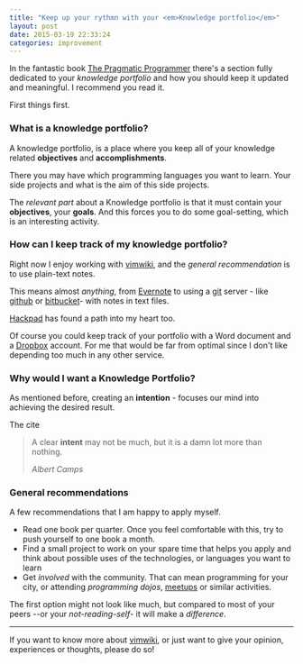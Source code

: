 ```yaml
---
title: "Keep up your rythmn with your <em>Knowledge portfolio</em>"
layout: post
date: 2015-03-19 22:33:24
categories: improvement
---
```

In the fantastic book [The Pragmatic Programmer][pragmatic] there's a section fully dedicated to your *knowledge portfolio* and how you should keep it updated and meaningful. I recommend you read it.

First things first.

### What is a knowledge portfolio?
A knowledge portfolio, is a place where you keep all of your knowledge related **objectives** and **accomplishments**.

There you may have which programming languages you want to learn. Your side projects and what is the aim of this side projects.

The _relevant part_ about a Knowledge portfolio is that it must contain your **objectives**, your **goals**. And this forces you to do some goal-setting, which is an interesting activity.

### How can I keep track of my knowledge portfolio?
Right now I enjoy working with [vimwiki][vim], and the _general recommendation_  is to use plain-text notes.

This means almost _anything_, from [Evernote][ever] to using a [git][git] server - like [github][github] or [bitbucket][bit]- with notes in text files.

[Hackpad][hack] has found a path into my heart too.

Of course you could keep track of your portfolio with a Word document and a [Dropbox][drop] account. For me that would be far from optimal since I don't like depending too much in any other service.

### Why would I want a Knowledge Portfolio?
As mentioned before, creating an **intention** - focuses our mind into achieving the desired result.

The cite
<blockquote>
<p>
A clear <strong>intent</strong> may not be much, but it is a damn lot more than nothing.
</p>
<footer>
<cite>Albert Camps</cite>
</footer>
</blockquote>

### General recommendations
A few recommendations that I am happy to apply myself.

* Read one book per quarter. Once you feel comfortable with this, try to push yourself to one book a month.
* Find a small project to work on your spare time that helps you apply and think about possible uses of the technologies, or languages you want to learn
* Get _involved_ with the community. That can mean programming for your city, or attending _programming dojos_, [meetups][meet] or similar activities.

The first option might not look like much, but compared to most of your peers --or your _not-reading-self_- it will make a _difference_.

----

If you want to know more about [vimwiki][vim], or just want to give your opinion, experiences or thoughts, please do so!

[pragmatic]: http://www.amazon.com/The-Pragmatic-Programmer-Journeyman-Master/dp/020161622X
[github]: http://www.github.com
[bit]: http://www.bitbucket.org
[ever]: http://www.evernote.com
[vim]: http://www.github.com/vimwiki/vimwiki
[drop]: http://www.dropbox.com
[git]: http://www.git-scm.com
[hack]: https://hackpad.com/
[meet]: http://www.meetup.com
